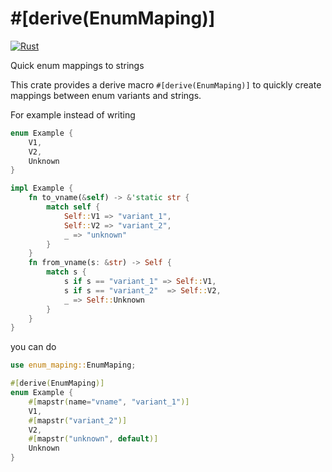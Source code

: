 # #[derive(EnumMaping)]

[![Rust](https://github.com/kaiusl/enum_mapping/actions/workflows/rust.yml/badge.svg)](https://github.com/kaiusl/enum_mapping/actions/workflows/rust.yml)

Quick enum mappings to strings

This crate provides a derive macro `#[derive(EnumMaping)]` to quickly create mappings between enum variants and strings.

For example instead of writing
```rust
enum Example {
    V1,
    V2,
    Unknown
}

impl Example {
    fn to_vname(&self) -> &'static str {
        match self {
            Self::V1 => "variant_1",
            Self::V2 => "variant_2",
            _ => "unknown"
        }
    }
    fn from_vname(s: &str) -> Self {
        match s {
            s if s == "variant_1" => Self::V1,
            s if s == "variant_2"  => Self::V2,
            _ => Self::Unknown   
        }
    }
}
```
you can do
```rust
use enum_maping::EnumMaping;

#[derive(EnumMaping)]
enum Example {
    #[mapstr(name="vname", "variant_1")]
    V1,
    #[mapstr("variant_2")]
    V2,
    #[mapstr("unknown", default)]
    Unknown
}
```
